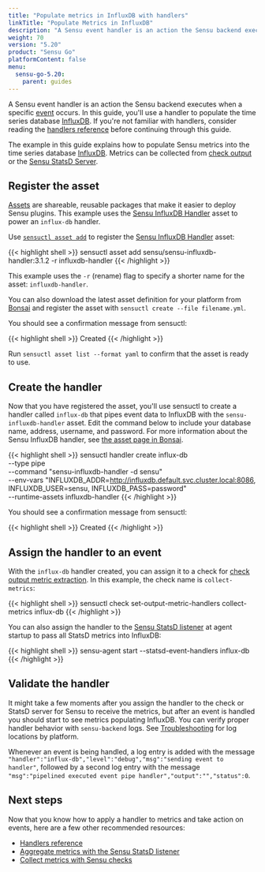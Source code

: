 ```yaml
---
title: "Populate metrics in InfluxDB with handlers"
linkTitle: "Populate Metrics in InfluxDB"
description: "A Sensu event handler is an action the Sensu backend executes when a specific event occurs. This guide helps you use an event handler to populate Sensu metrics into the time series database InfluxDB."
weight: 70
version: "5.20"
product: "Sensu Go"
platformContent: false
menu:
  sensu-go-5.20:
    parent: guides
---
```


A Sensu event handler is an action the Sensu backend executes when a specific [event][1] occurs.
In this guide, you'll use a handler to populate the time series database [InfluxDB][2].
If you're not familiar with handlers, consider reading the [handlers reference][9] before continuing through this guide.

The example in this guide explains how to populate Sensu metrics into the time series database [InfluxDB][2].
Metrics can be collected from [check output][10] or the [Sensu StatsD Server][3].

## Register the asset

[Assets][12] are shareable, reusable packages that make it easier to deploy Sensu plugins.
This example uses the [Sensu InfluxDB Handler][13] asset to power an `influx-db` handler.

Use [`sensuctl asset add`][5] to register the [Sensu InfluxDB Handler][13] asset:

{{< highlight shell >}}
sensuctl asset add sensu/sensu-influxdb-handler:3.1.2 -r influxdb-handler
{{< /highlight >}}

This example uses the `-r` (rename) flag to specify a shorter name for the asset: `influxdb-handler`.

You can also download the latest asset definition for your platform from [Bonsai][13] and register the asset with `sensuctl create --file filename.yml`.

You should see a confirmation message from sensuctl:

{{< highlight shell >}}
Created
{{< /highlight >}}

Run `sensuctl asset list --format yaml` to confirm that the asset is ready to use.

## Create the handler

Now that you have registered the asset, you'll use sensuctl to create a handler called `influx-db` that pipes event data to InfluxDB with the `sensu-influxdb-handler` asset.
Edit the command below to include your database name, address, username, and password.
For more information about the Sensu InfluxDB handler, see [the asset page in Bonsai][13].

{{< highlight shell >}}
sensuctl handler create influx-db \
--type pipe \
--command "sensu-influxdb-handler -d sensu" \
--env-vars "INFLUXDB_ADDR=http://influxdb.default.svc.cluster.local:8086, INFLUXDB_USER=sensu, INFLUXDB_PASS=password" \
--runtime-assets influxdb-handler
{{< /highlight >}}

You should see a confirmation message from sensuctl:

{{< highlight shell >}}
Created
{{< /highlight >}}

## Assign the handler to an event

With the `influx-db` handler created, you can assign it to a check for [check output metric extraction][10]. 
In this example, the check name is `collect-metrics`:

{{< highlight shell >}}
sensuctl check set-output-metric-handlers collect-metrics influx-db
{{< /highlight >}}

You can also assign the handler to the [Sensu StatsD listener][3] at agent startup to pass all StatsD metrics into InfluxDB:

{{< highlight shell >}}
sensu-agent start --statsd-event-handlers influx-db
{{< /highlight >}}

## Validate the handler

It might take a few moments after you assign the handler to the check or StatsD server for Sensu to receive the metrics, but after an event is handled you should start to see metrics populating InfluxDB.
You can verify proper handler behavior with `sensu-backend` logs.
See [Troubleshooting][8] for log locations by platform.

Whenever an event is being handled, a log entry is added with the message `"handler":"influx-db","level":"debug","msg":"sending event to handler"`,
followed by a second log entry with the message `"msg":"pipelined executed event pipe
handler","output":"","status":0`.

## Next steps

Now that you know how to apply a handler to metrics and take action on events, here are a few other recommended resources:

* [Handlers reference][9]
* [Aggregate metrics with the Sensu StatsD listener][3]
* [Collect metrics with Sensu checks][10]

[1]: ../../reference/events/
[2]: https://github.com/influxdata/influxdb
[3]: ../aggregate-metrics-statsd/
[4]: https://github.com/sensu/sensu-influxdb-handler#installation
[5]: ../../sensuctl/reference/#install-asset-definitions
[8]: ../troubleshooting/
[9]: ../../reference/handlers/
[10]: ../extract-metrics-with-checks/
[11]: https://github.com/sensu/sensu-influxdb-handler/releases
[12]: ../../reference/assets/
[13]: https://bonsai.sensu.io/assets/sensu/sensu-influxdb-handler
